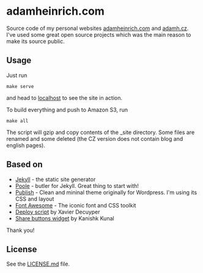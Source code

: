 # adamheinrich.com
Source code of my personal websites [adamheinrich.com](http://adamheinrich.com) and [adamh.cz](http://adamh.cz). I've used some great open source projects which was the main reason to make its source public.

## Usage
Just run

    make serve

and head to [localhost](http://localhost) to see the site in action.

To build everything and push to Amazon S3, run

    make all

The script will gzip and copy contents of the _site directory. Some files are renamed and some deleted (the CZ version does not contain blog and english pages).

## Based on
 * [Jekyll](http://jekyllrb.com/) - the static site generator
 * [Poole](http://getpoole.com/) - butler for Jekyll. Great thing to start with!
 * [Publish](https://kovshenin.com/themes/publish/) - Clean and mininal theme originally for Wordpress. I'm using its CSS and layout
 * [Font Awesome](http://fortawesome.github.io/Font-Awesome/) - The iconic font and CSS toolkit
 * [Deploy script](http://www.savjee.be/2014/03/Jekyll-to-S3-deploy-script-with-gzip/) by Xavier Decuyper
 * [Share buttons widget](http://codingtips.kanishkkunal.in/share-buttons-jekyll/) by Kanishk Kunal

Thank you!

## License

See the [LICENSE.md](LICENSE.md) file.